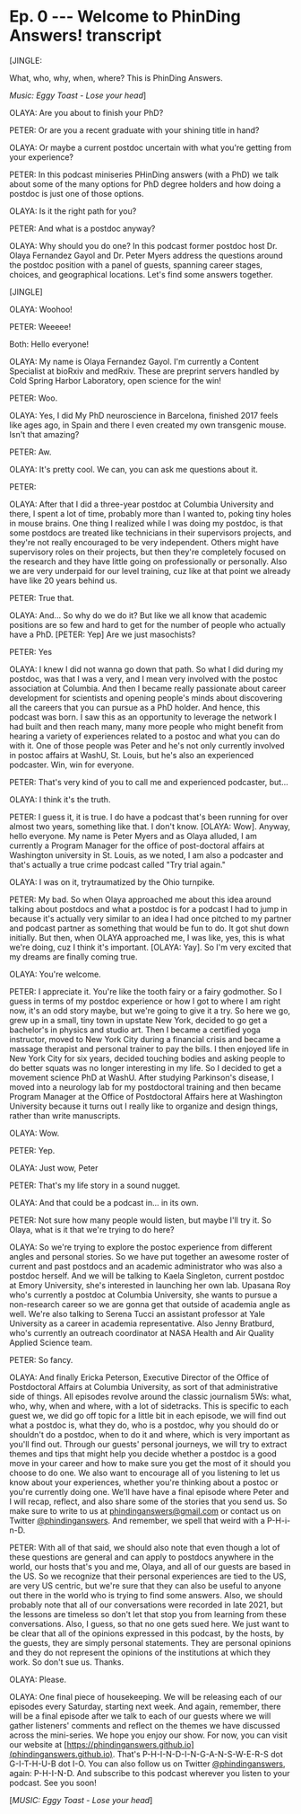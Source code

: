 # Ep. 0 --- Welcome to PhinDing Answers! transcript

[JINGLE:

What, who, why, when, where? This is PhinDing Answers.

*Music: Eggy Toast - Lose your head*]

OLAYA: Are you about to finish your PhD?

PETER: Or are you a recent graduate with your shining title in hand?

OLAYA: Or maybe a current postdoc uncertain with what you're getting from your experience?

PETER: In this podcast miniseries PHinDing answers (with a PhD) we talk about some of the many options for PhD degree holders and how doing a postdoc is just one of those options.

OLAYA: Is it the right path for you?

PETER: And what is a postdoc anyway?

OLAYA: Why should you do one? In this podcast former postdoc host Dr. Olaya Fernandez Gayol and Dr. Peter Myers address the questions around the postdoc position with a panel of guests, spanning career stages, choices, and geographical locations. Let's find some answers together.

[JINGLE]

OLAYA: Woohoo!

PETER: Weeeee!

Both: Hello everyone!

OLAYA: My name is Olaya Fernandez Gayol. I'm currently a Content Specialist at bioRxiv and medRxiv. These are preprint servers handled by Cold Spring Harbor Laboratory, open science for the win!

PETER: Woo.

OLAYA: Yes, I did My PhD neuroscience in Barcelona, finished 2017 feels like ages ago, in Spain and there I even created my own transgenic mouse. Isn't that amazing?

PETER: Aw.

OLAYA: It's pretty cool. We can, you can ask me questions about it.

PETER: <laugh>

OLAYA: After that I did a three-year postdoc at Columbia University and there, I spent a lot of time, probably more than I wanted to, poking tiny holes in mouse brains. One thing I realized while I was doing my postdoc, is that some postdocs are treated like technicians in their supervisors projects, and they're not really encouraged to be very independent. Others might have supervisory roles on their projects, but then they're completely focused on the research and they have little going on professionally or personally. Also we are very underpaid for our level training, cuz like at that point we already have like 20 years behind us.

PETER: True that.

OLAYA: <laugh> And... So why do we do it? But like we all know that academic positions are so few and hard to get for the number of people who actually have a PhD. [PETER: Yep] Are we just masochists?

PETER: Yes

OLAYA: <laugh> I knew I did not wanna go down that path. So what I did during my postdoc, was that I was a very, and I mean very involved with the postoc association at Columbia. And then I became really passionate about career development for scientists and opening people's minds about discovering all the careers that you can pursue as a PhD holder. And hence, this podcast was born. I saw this as an opportunity to leverage the network I had built and then reach many, many more people who might benefit from hearing a variety of experiences related to a postoc and what you can do with it. One of those people was Peter and he's not only currently involved in postoc affairs at WashU, St. Louis, but he's also an experienced podcaster. Win, win for everyone. <laugh>

PETER: That's very kind of you to call me and experienced podcaster, but...

OLAYA: I think it's the truth.

PETER: <laugh> I guess it, it is true. I do have a podcast that's been running for over almost two years, something like that. I don't know. [OLAYA: Wow]. Anyway, hello everyone. My name is Peter Myers and as Olaya alluded, I am currently a Program Manager for the office of post-doctoral affairs at Washington university in St. Louis, as we noted, I am also a podcaster and that's actually a true crime podcast called "Try trial again."

OLAYA: I was on it, trytraumatized by the Ohio turnpike.

PETER: <laugh> My bad. So when Olaya approached me about this idea around talking about postdocs and what a postdoc is for a podcast I had to jump in because it's actually very similar to an idea I had once pitched to my partner and podcast partner as something that would be fun to do. It got shut down initially. But then, when OLAYA approached me, I was like, yes, this is what we're doing, cuz I think it's important. [OLAYA: Yay]. So I'm very excited that my dreams are finally coming true.

OLAYA: You're welcome.

PETER: I appreciate it. You're like the tooth fairy or a fairy godmother. So I guess in terms of my postdoc experience or how I got to where I am right now, it's an odd story maybe, but we're going to give it a try. So here we go, grew up in a small, tiny town in upstate New York, decided to go get a bachelor's in physics and studio art. Then I became a certified yoga instructor, moved to New York City during a financial crisis and became a massage therapist and personal trainer to pay the bills. I then enjoyed life in New York City for six years, decided touching bodies and asking people to do better squats was no longer interesting in my life. So I decided to get a movement science PhD at WashU. After studying Parkinson's disease, I moved into a neurology lab for my postdoctoral training and then became Program Manager at the Office of Postdoctoral Affairs here at Washington University because it turns out I really like to organize and design things, rather than write manuscripts.

OLAYA: Wow.

PETER: Yep.

OLAYA: Just wow, Peter <laugh>

PETER: <laugh> That's my life story in a sound nugget.

OLAYA: And that could be a podcast in... in its own. <laugh>

PETER: Not sure how many people would listen, but maybe I'll try it. So Olaya, what is it that we're trying to do here?

OLAYA: So we're trying to explore the postoc experience from different angles and personal stories. So we have put together an awesome roster of current and past postdocs and an academic administrator who was also a postdoc herself. And we will be talking to Kaela Singleton, current postdoc at Emory University, she's interested in launching her own lab. Upasana Roy who's currently a postdoc at Columbia University, she wants to pursue a non-research career so we are gonna get that outside of academia angle as well. We're also talking to Serena Tucci an assistant professor at Yale University as a career in academia representative. Also Jenny Bratburd, who's currently an outreach coordinator at NASA Health and Air Quality Applied Science team.

PETER: So fancy.

OLAYA: <laugh> And finally Ericka Peterson, Executive Director of the Office of Postdoctoral Affairs at Columbia University, as sort of that administrative side of things. All episodes revolve around the classic journalism 5Ws: what, who, why, when and where, with a lot of sidetracks. This is specific to each guest <laugh> we, we did go off topic for a little bit in each episode, <laugh> we will find out what a postdoc is, what they do, who is a postdoc, why you should do or shouldn't do a postdoc, when to do it and where, which is very important as you'll find out. Through our guests' personal journeys, we will try to extract themes and tips that might help you decide whether a postdoc is a good move in your career and how to make sure you get the most of it should you choose to do one. We also want to encourage all of you listening to let us know about your experiences, whether you're thinking about a postoc or you're currently doing one. We'll have have a final episode where Peter and I will recap, reflect, and also share some of the stories that you send us. So make sure to write to us at [phindinganswers@gmail.com](mailto:phindinganswers@gmail.com) or contact us on Twitter [@phindinganswers](https://twitter.com/phindinganswers). And remember, we spell that weird with a P-H-i-n-D.

PETER: With all of that said, we should also note that even though a lot of these questions are general and can apply to postdocs anywhere in the world, our hosts that's you and me, Olaya, and all of our guests are based in the US. So we recognize that their personal experiences are tied to the US, are very US centric, but we're sure that they can also be useful to anyone out there in the world who is trying to find some answers. Also, we should probably note that all of our conversations were recorded in late 2021, but the lessons are timeless so don't let that stop you from learning from these conversations. Also, I guess, so that no one gets sued here. We just want to be clear that all of the opinions expressed in this podcast, by the hosts, by the guests, they are simply personal statements. They are personal opinions and they do not represent the opinions of the institutions at which they work. So don't sue us. Thanks.

OLAYA: Please.

OLAYA: One final piece of housekeeping. We will be releasing each of our episodes every Saturday, starting next week. And again, remember, there will be a final episode after we talk to each of our guests where we will gather listeners' comments and reflect on the themes we have discussed across the mini-series. We hope you enjoy our show. For now, you can visit our website at [https://phindinganswers.github.io](phindinganswers.github.io). That's P-H-I-N-D-I-N-G-A-N-S-W-E-R-S dot G-I-T-H-U-B dot I-O. You can also follow us on Twitter [@phindinganswers](https://twitter.com/phindinganswers), again: P-H-I-N-D. And subscribe to this podcast wherever you listen to your podcast. See you soon!

[*MUSIC: Eggy Toast - Lose your head*]
